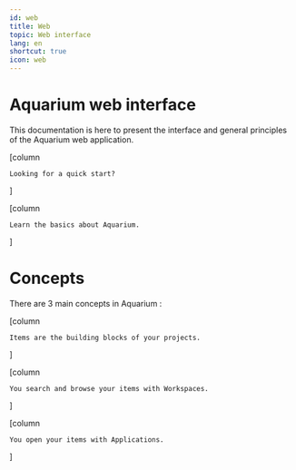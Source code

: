 ```yaml
---
id: web
title: Web
topic: Web interface
lang: en
shortcut: true
icon: web
---
```


# Aquarium web interface

This documentation is here to present the interface and general principles of the Aquarium web application.

[column
```card [<span class="aq-icon">rocket_launch</span> Quick start](./quickstart/manager.md)
Looking for a quick start?
```
]

[column
```card [<span class="aq-icon">flag</span> Introduction](./introduction/index.md)
Learn the basics about Aquarium.
```
]


# Concepts

There are 3 main concepts in Aquarium :


[column
```card [<span class="aq-icon">category</span> Items](./items/index.md)
Items are the building blocks of your projects.
```
]

[column
```card [<span class="aq-icon">chrome_reader_mode</span> Workspaces](./workspaces/index.md)
You search and browse your items with Workspaces.
```
]

[column
```card [<span class="aq-icon">apps</span> Applications](./applications/index.md)
You open your items with Applications.
```
]